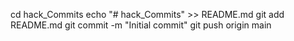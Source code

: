 cd hack_Commits
echo "# hack_Commits" >> README.md
git add README.md
git commit -m "Initial commit"
git push origin main